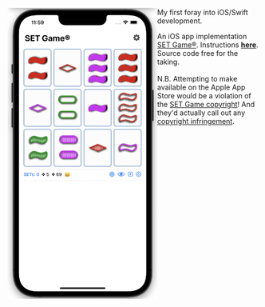 <img src="https://raw.githubusercontent.com/dmichaels/public/master/dev/xcode/SetGame/etc/img/SetGame.png" alt="drawing" width="300" align="left" /> My first foray into iOS/Swift development. <br />

An iOS app implementation [SET Game®](https://www.setgame.com/set/puzzle).
Instructions **[here](https://www.setgame.com/sites/default/files/instructions/SET%20INSTRUCTIONS%20-%20ENGLISH.pdf)**. <br />
Source code free for the taking. <br /><br />
N.B. Attempting to make available on the Apple App Store would be a violation of the <a href="http://setgame.com/terms-and-conditions">SET Game copyright</a>!
And they'd actually call out any <a href="http://www.cs.cmu.edu/~treuille/resc/set/set-letter.pdf">copyright infringement</a>.
